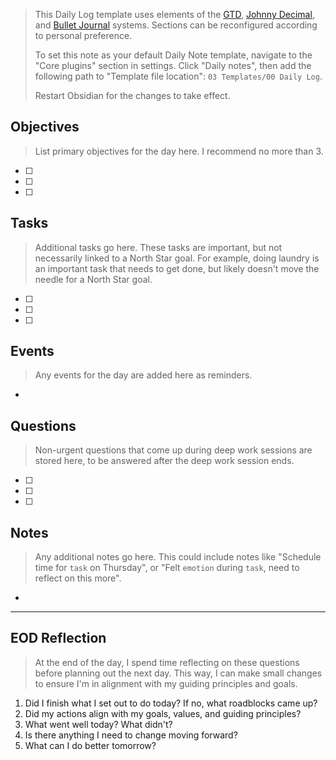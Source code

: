 > This Daily Log template uses elements of the [GTD](https://gettingthingsdone.com), [Johnny Decimal](https://johnnydecimal.com), and [Bullet Journal](https://bulletjournal.com) systems. Sections can be reconfigured according to personal preference.
> 
> To set this note as your default Daily Note template, navigate to the "Core plugins" section in settings. Click "Daily notes", then add the following path to "Template file location": `03 Templates/00 Daily Log`.
> 
> Restart Obsidian for the changes to take effect.
## Objectives
> List primary objectives for the day here. I recommend no more than 3.
- [ ] 
- [ ] 
- [ ] 
## Tasks
> Additional tasks go here. These tasks are important, but not necessarily linked to a North Star goal. For example, doing laundry is an important task that needs to get done, but likely doesn't move the needle for a North Star goal.
- [ ] 
- [ ] 
- [ ] 
## Events
> Any events for the day are added here as reminders.
- 
## Questions
> Non-urgent questions that come up during deep work sessions are stored here, to be answered after the deep work session ends.
- [ ] 
- [ ] 
- [ ] 
## Notes
> Any additional notes go here. This could include notes like "Schedule time for `task` on Thursday", or "Felt `emotion` during `task`, need to reflect on this more".
- 
---
## EOD Reflection
> At the end of the day, I spend time reflecting on these questions before planning out the next day. This way, I can make small changes to ensure I'm in alignment with my guiding principles and goals.
1. Did I finish what I set out to do today? If no, what roadblocks came up?
2. Did my actions align with my goals, values, and guiding principles?
3. What went well today? What didn't?
4. Is there anything I need to change moving forward?
5. What can I do better tomorrow?
